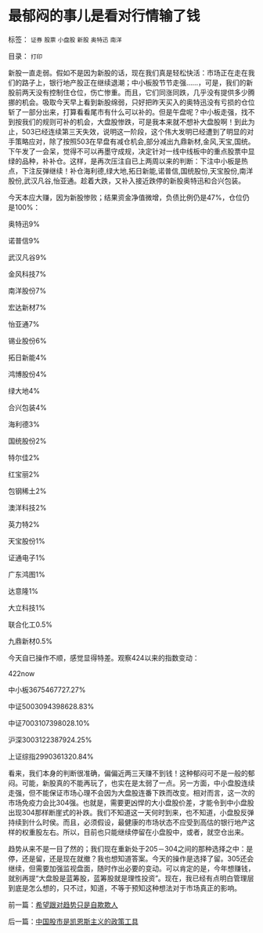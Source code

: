 # 最郁闷的事儿是看对行情输了钱

标签： `证券` `股票` `小盘股` `新股` `奥特迅` `南洋` 

目录： `打印`

新股一直走弱。假如不是因为新股的话，现在我们真是轻松快活：市场正在走在我们的路子上，银行地产股正在继续退潮；中小板股节节走强……，可是，我们的新股前两天没有控制住仓位，伤亡惨重。而且，它们同涨同跌，几乎没有提供多少腾挪的机会。吸取今天早上看到新股绵弱，只好把昨天买入的奥特迅没有亏损的仓位斩了一部分出来，打算看看尾市有什么可以补的。但是午盘呢？中小板走强，找不到按我们的规则可补的机会，大盘股惨跌，可是我本来就不想补大盘股啊！到此为止，503已经连续第三天失效，说明这一阶段，这个伟大发明已经遭到了明显的对手策略应对，除了按照503在早盘有减仓机会,部分减出九鼎新材,金风,天宝,国统。下午发了一会呆，觉得不可以再墨守成规，决定针对一线中线板中的重点股票中显绿的品种，补补仓。这样，是再次压注自已上两周以来的判断：下注中小板是热点，下注反弹继续！补仓海利德,绿大地,拓日新能,诺普信,国统股份,天宝股份,南洋股份,武汉凡谷,怡亚通。趁着大跌，又补入接近跌停的新股奥特迅和合兴包装。



今天本应大赚，因为新股惨败；结果资金净值微增，负债比例仍是47%，仓位仍是100%：

奥特迅9%

诺普信9%

武汉凡谷9%

金风科技7%

南洋股份7%

宏达新材7%

怡亚通7%

锡业股份6%

拓日新能4%

鸿博股份4%

绿大地4%

合兴包装4%

海利德3%

国统股份2%

特尔佳2%

红宝丽2%

包钢稀土2%

澳洋科技2%

英力特2%

天宝股份1%

证通电子1%

广东鸿图1%

达意隆1%

大立科技1%

联合化工0.5%

九鼎新材0.5%



今天自已操作不顺，感觉显得特差。观察424以来的指数变动：

422now

中小板3675467727.27%

中证5003094398628.83%

中证7003107398028.10%

沪深3003122387924.25%

上证综指2990361320.84%



看来，我们本身的判断很准确，偏偏近两三天赚不到钱！这种郁闷可不是一般的郁闷。可能，新股真的不能再玩了，也实在是太弱了一点。另一方面，中小盘股连续走强，但不能保证市场心理不会因为大盘股连番下跌而改变。相对而言，这一次的市场免疫力会比304强。也就是，需要更凶悍的大小盘股价差，才能令到中小盘股出现304那样断崖式的补跌。我们不知道这一天何时到来，也不知道，小盘股反弹持续到什么时侯。而且，必须假设，最健康的市场状态不应受到高估的银行地产这样的权重股左右。所以，目前也只能继续停留在小盘股中，或者，就空仓出来。



趋势从来不是一目了然的；我们现在重新处于205－304之间的那种选择之中：是停，还是留，还是现在就撤？我也想知道答案。今天的操作是选择了留。305还会继续，但需要加强监视盘面，随时作出必要的变动。可以肯定的是，今年想赚钱，就别再提“大盘股是蓝筹股，蓝筹股就是理性投资”。现在，我已经有点明白管理层到底是怎么想的，只不过，知道，不等于预知这种想法对于市场真正的影响。





前一篇：[希望跟对趋势只是自欺欺人](../../../2008/5/8/希望跟对趋势只是自欺欺人.md)

后一篇：[中国股市是凯恩斯主义的政策工具](../../../2008/5/11/中国股市是凯恩斯主义的政策工具.md)